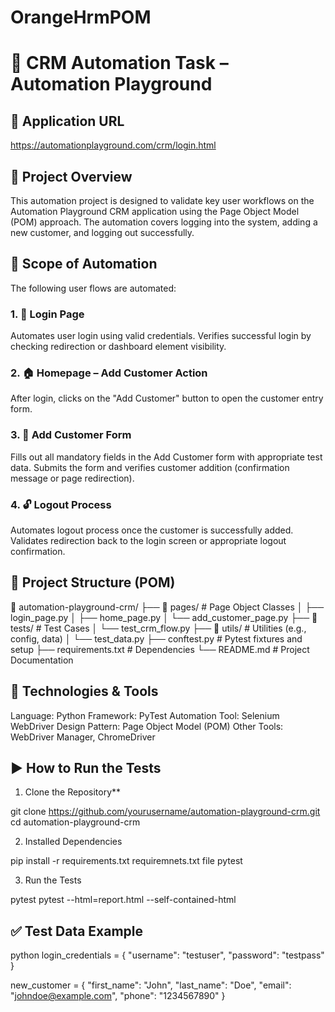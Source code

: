 # OrangeHrmPOM

# 🚀 CRM Automation Task – Automation Playground

## 🔗 Application URL

https://automationplayground.com/crm/login.html



## 📌 Project Overview

This automation project is designed to validate key user workflows on the Automation Playground CRM application using the Page Object Model (POM) approach. 
The automation covers logging into the system, adding a new customer, and logging out successfully.


## 🎯 Scope of Automation

The following user flows are automated:

### 1. 🔐 Login Page

Automates user login using valid credentials.
Verifies successful login by checking redirection or dashboard element visibility.

### 2. 🏠 Homepage – Add Customer Action

After login, clicks on the "Add Customer" button to open the customer entry form.

### 3. 🧾 Add Customer Form

Fills out all mandatory fields in the Add Customer form with appropriate test data.
Submits the form and verifies customer addition (confirmation message or page redirection).

### 4. 🔓 Logout Process

Automates logout process once the customer is successfully added.
Validates redirection back to the login screen or appropriate logout confirmation.


## 🧱 Project Structure (POM)

📁 automation-playground-crm/
├── 📁 pages/                  # Page Object Classes
│   ├── login_page.py
│   ├── home_page.py
│   └── add_customer_page.py
├── 📁 tests/                  # Test Cases
│   └── test_crm_flow.py
├── 📁 utils/                  # Utilities (e.g., config, data)
│   └── test_data.py
├── conftest.py               # Pytest fixtures and setup
├── requirements.txt          # Dependencies
└── README.md                 # Project Documentation


## 🧪 Technologies & Tools

 Language: Python
 Framework: PyTest
 Automation Tool: Selenium WebDriver
 Design Pattern: Page Object Model (POM)
 Other Tools: WebDriver Manager, ChromeDriver



## ▶️ How to Run the Tests

1. Clone the Repository**

git clone https://github.com/yourusername/automation-playground-crm.git
cd automation-playground-crm

2. Installed Dependencies


pip install -r requirements.txt
requiremnets.txt file
pytest

3. Run the Tests

pytest 
pytest --html=report.html --self-contained-html

## ✅ Test Data Example

python
login_credentials = {
    "username": "testuser",
    "password": "testpass"
}

new_customer = {
    "first_name": "John",
    "last_name": "Doe",
    "email": "johndoe@example.com",
    "phone": "1234567890"
}


